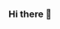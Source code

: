 ### Hi there 👋

<!--
**Doyoung-Park/Doyoung-Park** is a ✨ _special_ ✨ repository because its `README.md` (this file) appears on your GitHub profile.

Here are some ideas to get you started:

- 🔭 I’m currently working on ...
- 🌱 I’m currently learning ...
- 👯 I’m looking to collaborate on ...
- 🤔 I’m looking for help with ...
- 💬 Ask me about ...
- 📫 How to reach me: ...
- 😄 Pronouns: ...
- ⚡ Fun fact: ...
-->
<!-- ![Doyoung-Park's GitHub stats](https://github-readme-stats.vercel.app/api?username=Doyoung-Park&show_icons=true&theme=radical) -->
<!-- ![Top Langs](https://github-readme-stats.vercel.app/api/top-langs/?username=Doyoung-Park&layout=compact&theme=tokyonight) -->


